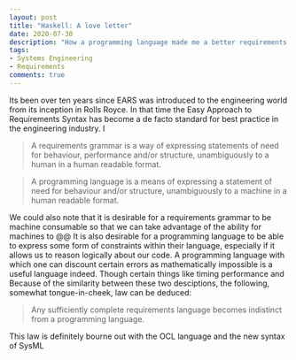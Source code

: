 ```yaml
---
layout: post
title: "Haskell: A love letter"
date: 2020-07-30
description: "How a programming language made me a better requirements author."
tags:
- Systems Engineering
- Requirements
comments: true
---
```


Its been over ten years since EARS was introduced to the engineering world from its inception in Rolls Royce. In that time the Easy Approach to Requirements Syntax has become a de facto standard for best practice in the engineering industry. I


> A requirements grammar is a way of expressing statements of need for behaviour, performance and/or structure, unambiguously to a human in a human readable format.

> A programming language is a means of expressing a statement of need for behaviour and/or structure, unambiguously to a machine in a human readable format.

We could also note that it is desirable for a requirements grammar to be machine consumable so that we can take advantage of the ability for machines to @@ It is also desirable for a programming language to be able to express some form of constraints within their language, especially if it allows us to reason logically about our code. A programming language with which one can discount certain errors as mathematically impossible is a useful language indeed. Though certain things like timing performance and 
Because of the similarity between these two desciptions, the following, somewhat tongue-in-cheek, law can be deduced:

> Any sufficiently complete requirements language becomes indistinct from a programming language.

This law is definitely bourne out with the OCL language and the new syntax of SysML 